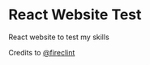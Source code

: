 # React Website Test
React website to test my skills

Credits to [@fireclint](https://github.com/fireclint)
